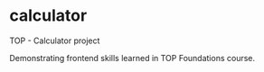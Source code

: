 # calculator
TOP - Calculator project

Demonstrating frontend skills learned in TOP Foundations course. 